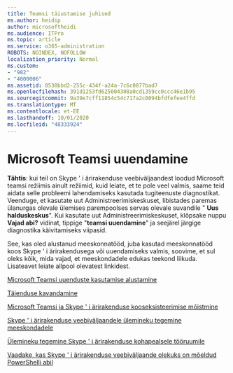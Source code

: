 ```yaml
---
title: Teamsi täiustamise juhised
ms.author: heidip
author: microsoftheidi
ms.audience: ITPro
ms.topic: article
ms.service: o365-administration
ROBOTS: NOINDEX, NOFOLLOW
localization_priority: Normal
ms.custom:
- "982"
- "4000006"
ms.assetid: 0530bbd2-255c-434f-a24a-7c6c0877bad7
ms.openlocfilehash: 391d1253fd625004308a0cd1359cc0ccc46e1b95
ms.sourcegitcommit: 9a39e7cff11854c54c717a2c0094bfdfefee4ffd
ms.translationtype: MT
ms.contentlocale: et-EE
ms.lasthandoff: 10/01/2020
ms.locfileid: "48333924"
---
```

# <a name="microsoft-teams-upgrade"></a>Microsoft Teamsi uuendamine

**Tähtis**: kui teil on Skype ' i ärirakenduse veebiväljaandest loodud Microsoft teamsi režiimis ainult režiimid, kuid leiate, et te pole veel valmis, saame teid aidata selle probleemi lahendamiseks kasutada tugiteenuste diagnostikat. Veenduge, et kasutate uut Administreerimiskeskuset, libistades paremas ülanurgas olevale ülemises parempoolses servas olevale suvandile " **Uus halduskeskus**". Kui kasutate uut Administreerimiskeskuset, klõpsake nuppu **Vajad abi?** vidinat, tippige "**teamsi uuendamine**" ja seejärel järgige diagnostika käivitamiseks viipasid.

See, kas oled alustanud meeskonnatööd, juba kasutad meeskonnatööd koos Skype ' i ärirakendusega või uuendamiseks valmis, soovime, et sul oleks kõik, mida vajad, et meeskondadele edukas teekond liikuda. Lisateavet leiate allpool olevatest linkidest.

[Microsoft Teamsi uuenduste kasutamise alustamine](https://docs.microsoft.com/MicrosoftTeams/upgrade-start-here)

[Täienduse kavandamine](https://docs.microsoft.com/MicrosoftTeams/upgrade-plan-journey)

[Microsoft Teamsi ja Skype ' i ärirakenduse kooseksisteerimise mõistmine](https://docs.microsoft.com/MicrosoftTeams/teams-and-skypeforbusiness-coexistence-and-interoperability)

[Skype ' i ärirakenduse veebiväljaandele ülemineku tegemine meeskondadele](https://docs.microsoft.com/MicrosoftTeams/upgrade-to-teams-execute-skypeforbusinessonline)

[Ülemineku tegemine Skype ' i ärirakenduse kohapealsele tööruumile](https://docs.microsoft.com/MicrosoftTeams/upgrade-to-teams-execute-skypeforbusinesshybridonprem)
 
[Vaadake, kas Skype ' i ärirakenduse veebiväljaande olekuks on mõeldud PowerShelli abil](https://docs.microsoft.com/powershell/module/skype/get-csteamsupgradestatus?view=skype-ps)